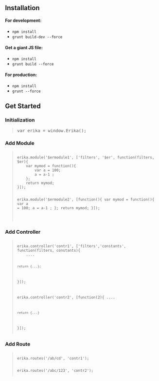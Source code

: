


## Installation

#### For development:

* `npm install`
* `grunt build-dev --force`

#### Get a giant JS file:

* `npm install`
* `grunt build --force`

#### For production:

* `npm install`
* `grunt --force`



## Get Started

### Initialization

<blockquote><pre>var erika = window.Erika();</pre></blockquote>

### Add Module

<blockquote><pre><code>
erika.module('$ermodule1', ['filters', '$er', function(filters, $er){
    var mymod = function(){
        var a = 100;
        a = a-1 ;
    };
    return mymod;
}]);
            
erika.module('$ermodule2', [function(){
    var mymod = function(){
        var a = 100;
        a = a-1 ;
    };
    return mymod;
}]);          
            
</pre></code></blockquote>

### Add Controller

<blockquote><pre><code>
erika.controller('contr1', ['filters','constants', function(filters, constants){
    ....
    
    return {...};
}]);

erika.controller('contr2', [function(2){
    ....
    
    return {...}
}]);
</pre></code></blockquote>

### Add Route

<blockquote><pre><code>
erika.routes('/ab/cd', 'contr1');

erika.routes('/abc/123', 'contr2');
</pre></code></blockquote>